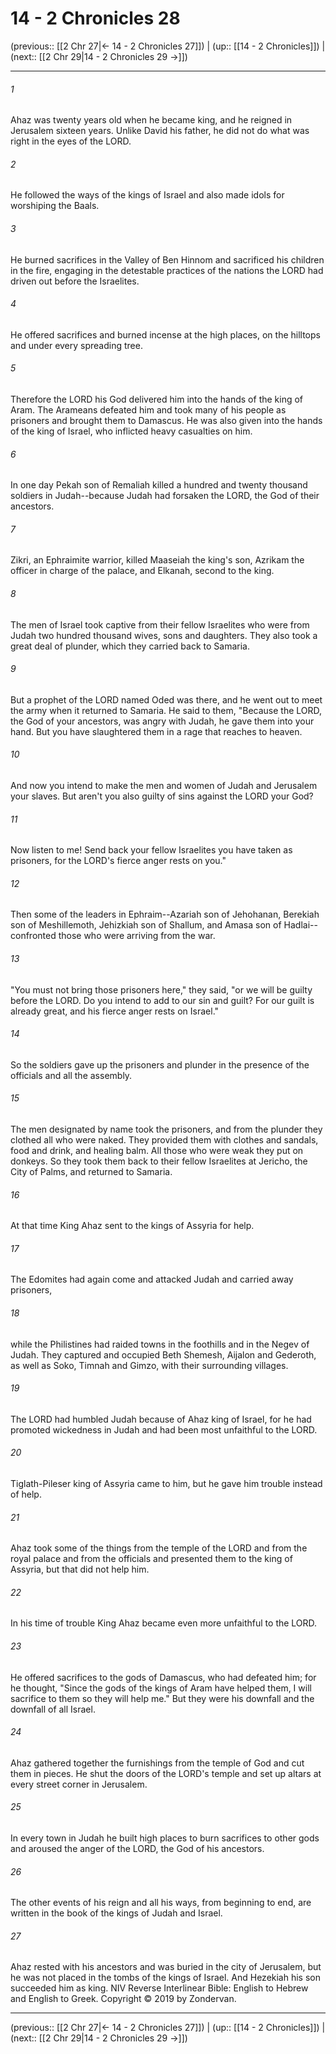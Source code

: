 # 14 - 2 Chronicles 28

(previous:: [[2 Chr 27|← 14 - 2 Chronicles 27]]) | (up:: [[14 - 2 Chronicles]]) | (next:: [[2 Chr 29|14 - 2 Chronicles 29 →]])

***


###### 1 
Ahaz was twenty years old when he became king, and he reigned in Jerusalem sixteen years. Unlike David his father, he did not do what was right in the eyes of the LORD. 

###### 2 
He followed the ways of the kings of Israel and also made idols for worshiping the Baals. 

###### 3 
He burned sacrifices in the Valley of Ben Hinnom and sacrificed his children in the fire, engaging in the detestable practices of the nations the LORD had driven out before the Israelites. 

###### 4 
He offered sacrifices and burned incense at the high places, on the hilltops and under every spreading tree. 

###### 5 
Therefore the LORD his God delivered him into the hands of the king of Aram. The Arameans defeated him and took many of his people as prisoners and brought them to Damascus. He was also given into the hands of the king of Israel, who inflicted heavy casualties on him. 

###### 6 
In one day Pekah son of Remaliah killed a hundred and twenty thousand soldiers in Judah--because Judah had forsaken the LORD, the God of their ancestors. 

###### 7 
Zikri, an Ephraimite warrior, killed Maaseiah the king's son, Azrikam the officer in charge of the palace, and Elkanah, second to the king. 

###### 8 
The men of Israel took captive from their fellow Israelites who were from Judah two hundred thousand wives, sons and daughters. They also took a great deal of plunder, which they carried back to Samaria. 

###### 9 
But a prophet of the LORD named Oded was there, and he went out to meet the army when it returned to Samaria. He said to them, "Because the LORD, the God of your ancestors, was angry with Judah, he gave them into your hand. But you have slaughtered them in a rage that reaches to heaven. 

###### 10 
And now you intend to make the men and women of Judah and Jerusalem your slaves. But aren't you also guilty of sins against the LORD your God? 

###### 11 
Now listen to me! Send back your fellow Israelites you have taken as prisoners, for the LORD's fierce anger rests on you." 

###### 12 
Then some of the leaders in Ephraim--Azariah son of Jehohanan, Berekiah son of Meshillemoth, Jehizkiah son of Shallum, and Amasa son of Hadlai--confronted those who were arriving from the war. 

###### 13 
"You must not bring those prisoners here," they said, "or we will be guilty before the LORD. Do you intend to add to our sin and guilt? For our guilt is already great, and his fierce anger rests on Israel." 

###### 14 
So the soldiers gave up the prisoners and plunder in the presence of the officials and all the assembly. 

###### 15 
The men designated by name took the prisoners, and from the plunder they clothed all who were naked. They provided them with clothes and sandals, food and drink, and healing balm. All those who were weak they put on donkeys. So they took them back to their fellow Israelites at Jericho, the City of Palms, and returned to Samaria. 

###### 16 
At that time King Ahaz sent to the kings of Assyria for help. 

###### 17 
The Edomites had again come and attacked Judah and carried away prisoners, 

###### 18 
while the Philistines had raided towns in the foothills and in the Negev of Judah. They captured and occupied Beth Shemesh, Aijalon and Gederoth, as well as Soko, Timnah and Gimzo, with their surrounding villages. 

###### 19 
The LORD had humbled Judah because of Ahaz king of Israel, for he had promoted wickedness in Judah and had been most unfaithful to the LORD. 

###### 20 
Tiglath-Pileser king of Assyria came to him, but he gave him trouble instead of help. 

###### 21 
Ahaz took some of the things from the temple of the LORD and from the royal palace and from the officials and presented them to the king of Assyria, but that did not help him. 

###### 22 
In his time of trouble King Ahaz became even more unfaithful to the LORD. 

###### 23 
He offered sacrifices to the gods of Damascus, who had defeated him; for he thought, "Since the gods of the kings of Aram have helped them, I will sacrifice to them so they will help me." But they were his downfall and the downfall of all Israel. 

###### 24 
Ahaz gathered together the furnishings from the temple of God and cut them in pieces. He shut the doors of the LORD's temple and set up altars at every street corner in Jerusalem. 

###### 25 
In every town in Judah he built high places to burn sacrifices to other gods and aroused the anger of the LORD, the God of his ancestors. 

###### 26 
The other events of his reign and all his ways, from beginning to end, are written in the book of the kings of Judah and Israel. 

###### 27 
Ahaz rested with his ancestors and was buried in the city of Jerusalem, but he was not placed in the tombs of the kings of Israel. And Hezekiah his son succeeded him as king. NIV Reverse Interlinear Bible: English to Hebrew and English to Greek. Copyright © 2019 by Zondervan.

***

(previous:: [[2 Chr 27|← 14 - 2 Chronicles 27]]) | (up:: [[14 - 2 Chronicles]]) | (next:: [[2 Chr 29|14 - 2 Chronicles 29 →]])
